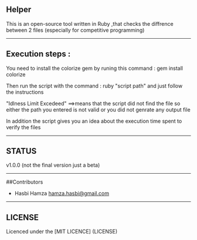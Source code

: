 ## Helper
This is an open-source tool written in Ruby ,that  checks the diffrence between 2 files (especially for competitive programming) 

---
## Execution steps :

You need to install the colorize gem by runing this command : gem install colorize

Then run the script with the command : ruby "script path" and just follow the instructions 

"Idlness Limit Excedeed" ==>means that the script did not find the file so either the path you entered is not valid or you did not genrate any output file
                            
     
In addition the script gives you an idea about the execution time spent to verify the files                       


---

## STATUS

v1.0.0 (not the final version just a beta)


---

##Contributors
- Hasbi Hamza <hamza.hasbi@gmail.com> 


---
## LICENSE

Licenced under the [MIT LICENCE] (LICENSE)
